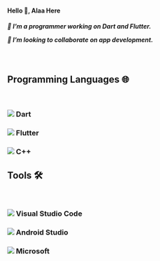 
<h4> Hello 👋, Alaa Here <h4>

  <h5>
 🔭 I’m a programmer working on Dart and Flutter.
    
 👯 I’m looking to collaborate on app development.
</h5>
<br/>
<h2> Programming Languages 🌐 </h2>
<br/>
<h3> <img src="https://user-images.githubusercontent.com/122216335/224576314-db6e2d93-75d5-4bc9-93ae-8ccb80f0b212.png"> Dart </h3>
<h3>  <img src="https://user-images.githubusercontent.com/122216335/224575990-4ec37b3f-e484-4cb1-95f6-a32562ebc614.png" > Flutter  </h3> 
<h3>  <img src="https://user-images.githubusercontent.com/122216335/224576460-f30c550f-d440-4dc1-8c6d-6ef81a163320.png" > C++  </h3>  


<h2>Tools 🛠️ </h2>
<br/>
<h3>  <img src="https://user-images.githubusercontent.com/122216335/224574330-33799814-7ecb-496d-8821-759dfffe02bc.png"> Visual Studio Code </h3>  
<h3>  <img src="https://user-images.githubusercontent.com/122216335/224576288-8659b2fa-d6e5-4880-b94c-dd41e0e85a4c.png" >  Android Studio </h3> 
<h3> <img src="https://user-images.githubusercontent.com/122216335/224574437-3e280f2f-064c-4cee-ba4e-806c6028e11f.png" >  Microsoft </h3>



